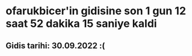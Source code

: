 # ofarukbicer'in gidisine son 1 gun 12 saat 52 dakika 15 saniye kaldi

## Gidis tarihi: 30.09.2022 :(
